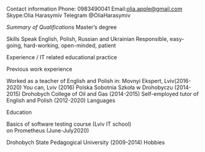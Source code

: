 Contact information
Phone: 0983490041
Email:olia.apple@gmail.com
Skype:Olia Harasymiv
Telegram @OliaHarasymiv

*Summary of Qualifications*
Master’s degree

Skills
Speak English, Polish, Russian and Ukrainian
Responsible, easy-going, hard-working, open-minded, patient


Experience / IT related educational practice

Previous work experience

Worked as a teacher of English and Polish in:
Movnyi Ekspert, Lviv(2016-2020)
You can, Lviv (2016)
Polska Sobotnia Szkoła w Drohobyczu (2014-2015)
Drohobych College of Oil and Gas (2014-2015)
Self-employed tutor of English and Polish (2012-2020)
Languages

Education

Basics of software testing course (Lviv IT school)  
on Prometheus (June-July2020)



Drohobych State Pedagogical University
(2009-2014)
Hobbies


